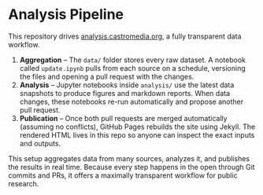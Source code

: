 # Analysis Pipeline

This repository drives [analysis.castromedia.org](https://analysis.castromedia.org), a fully transparent data workflow.

1. **Aggregation** – The `data/` folder stores every raw dataset. A notebook called `update.ipynb` pulls from each source on a schedule, versioning the files and opening a pull request with the changes.
2. **Analysis** – Jupyter notebooks inside `analysis/` use the latest data snapshots to produce figures and markdown reports. When data changes, these notebooks re-run automatically and propose another pull request.
3. **Publication** – Once both pull requests are merged automatically (assuming no conflicts), GitHub Pages rebuilds the site using Jekyll. The rendered HTML lives in this repo so anyone can inspect the exact inputs and outputs.

This setup aggregates data from many sources, analyzes it, and publishes the results in real time. Because every step happens in the open through Git commits and PRs, it offers a maximally transparent workflow for public research.
